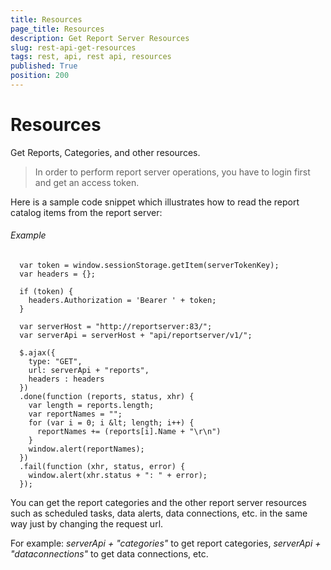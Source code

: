 ```yaml
---
title: Resources
page_title: Resources
description: Get Report Server Resources
slug: rest-api-get-resources
tags: rest, api, rest api, resources
published: True
position: 200
---
```


# Resources

Get Reports, Categories, and other resources.

> In order to perform report server operations, you have to login first and get an access token.

Here is a sample code snippet which illustrates how to read the report catalog items from the report server:

###### Example

	  var token = window.sessionStorage.getItem(serverTokenKey);
	  var headers = {};
	  
	  if (token) {
		headers.Authorization = 'Bearer ' + token;
	  }
	  
	  var serverHost = "http://reportserver:83/";
	  var serverApi = serverHost + "api/reportserver/v1/";

	  $.ajax({
		type: "GET",
		url: serverApi + "reports",
		headers : headers
	  })
	  .done(function (reports, status, xhr) {
		var length = reports.length;
		var reportNames = "";
		for (var i = 0; i &lt; length; i++) {
		  reportNames += (reports[i].Name + "\r\n")
		}
		window.alert(reportNames);
	  })
	  .fail(function (xhr, status, error) {
		window.alert(xhr.status + ": " + error);
	  });

You can get the report categories and the other report server resources such as scheduled tasks, data alerts, data connections, etc. in the same way just by changing the request url. 

For example: *serverApi + "categories"* to get report categories, *serverApi + "dataconnections"* to get data connections, etc.
